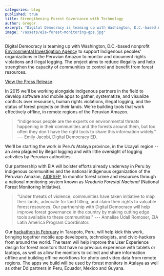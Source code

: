 ```yaml
---
categories: blog
published: true
title: Strengthening Forest Governance with Technology
author: Gregor
excerpt: "Digital Democracy is teaming up with Washington, D.C.-based nonprofit Environmental Investigation Agency to support Indigenous peoples’ organizations in the Peruvian Amazon to monitor and document rights violations and illegal logging."
image: "/assets/eia-forest-monitoring-gps.jpg"
---
```


Digital Democracy is teaming up with Washington, D.C.-based nonprofit [Environmental Investigation Agency](http://www.eia-global.org) to support Indigenous peoples’ organizations in the Peruvian Amazon to monitor and document rights violations and illegal logging. The project aims to reduce illegality and help strengthen the capacity of communities to control and benefit from forest resources.

[View the Press Release](http://files.digital-democracy.org/20150114_eia_forest_governance_pr.pdf).

In 2015 we'll be working alongside indigenous partners in the field to develop software and mobile apps to gather, systematize, and visualize conflicts over resources, human rights violations, illegal logging, and the status of forest projects on their lands. We're building tools that work effectively offline, in remote regions of the Peruvian Amazon.

> “Indigenous people are the experts on environmental threats happening in their communities
> and the forests around them, but too often they don't have the right tools to share this information widely.” ---&nbsp;Emily Jacobi, Digital Democracy ED.

We'll be starting the work in Peru’s Atalaya province, in the Ucayali region -- an area plagued by illegal logging and with little oversight of logging activities by Peruvian authorities.

Our partnership with EIA will bolster efforts already underway in Peru by indigenous communities and the national indigenous organization of the Peruvian Amazon, [AIDESEP](http://www.aidesep.org.pe), to monitor forest crime and resources through a national monitoring system known as _Veeduria Forestal Nacional_ (National Forest Monitoring Initiative).

> "Under threats of violence, communities have taken initiative to map their lands,
> advocate for land titling, and claim their rights to valuable forest resources.
> Our partnership with Digital Democracy will help improve forest governance in the
> country by making cutting edge tools available to these communities." ---&nbsp;Annalise Udall Romoser, EIA Latin America Program Coordinator.

Our [hackathon in February](http://www.hacktherainforest.org/) in Tarapoto, Peru, will help kick this work, bringing together mobile app developers, technologists, and civic-hackers from around the world. The team will help improve the User Experience design for forest monitors that have no previous experience with tablets or laptops, as well as allow the monitors to collect and share information offline and building offline workflows for photo and video data from remote regions. The apps we build will be used by forest monitors in Atalaya as well as other Dd partners in Peru, Ecuador, Mexico and Guyana.
